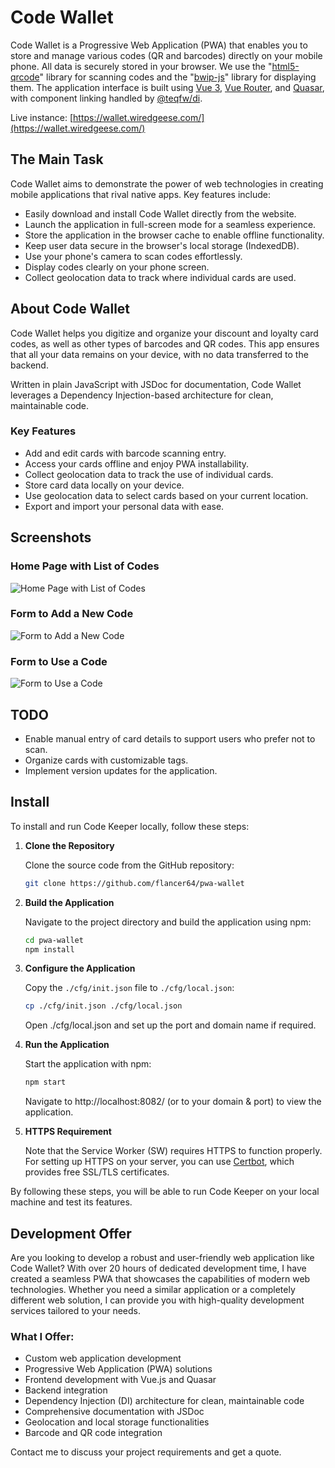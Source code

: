# Code Wallet

Code Wallet is a Progressive Web Application (PWA) that enables you to store and manage various codes (QR and barcodes)
directly on your mobile phone. All data is securely stored in your browser. We use
the "[html5-qrcode](https://github.com/mebjas/html5-qrcode)" library for
scanning codes and the "[bwip-js](https://github.com/metafloor/bwip-js)" library for displaying them. The application
interface is built using [Vue 3](https://vuejs.org/), [Vue
Router](https://router.vuejs.org/), and [Quasar](https://quasar.dev/), with component linking handled
by [@teqfw/di](https://github.com/teqfw/di).

Live instance: [https://wallet.wiredgeese.com/](https://wallet.wiredgeese.com/)

## The Main Task

Code Wallet aims to demonstrate the power of web technologies in creating mobile applications that rival native apps.
Key features include:

* Easily download and install Code Wallet directly from the website.
* Launch the application in full-screen mode for a seamless experience.
* Store the application in the browser cache to enable offline functionality.
* Keep user data secure in the browser's local storage (IndexedDB).
* Use your phone's camera to scan codes effortlessly.
* Display codes clearly on your phone screen.
* Collect geolocation data to track where individual cards are used.

## About Code Wallet

Code Wallet helps you digitize and organize your discount and loyalty card codes, as well as other types of barcodes and
QR codes. This app ensures that all your data remains on your device, with no data transferred to the backend.

Written in plain JavaScript with JSDoc for documentation, Code Wallet leverages a Dependency Injection-based
architecture for clean, maintainable code.

### Key Features

* Add and edit cards with barcode scanning entry.
* Access your cards offline and enjoy PWA installability.
* Collect geolocation data to track the use of individual cards.
* Store card data locally on your device.
* Use geolocation data to select cards based on your current location.
* Export and import your personal data with ease.

## Screenshots

### Home Page with List of Codes

![Home Page with List of Codes](doc/img/wallet_home.jpg)

### Form to Add a New Code

![Form to Add a New Code](doc/img/wallet_add.jpg)

### Form to Use a Code

![Form to Use a Code](doc/img/wallet_use.jpg)

## TODO

* Enable manual entry of card details to support users who prefer not to scan.
* Organize cards with customizable tags.
* Implement version updates for the application.

## Install

To install and run Code Keeper locally, follow these steps:

1. **Clone the Repository**

   Clone the source code from the GitHub repository:

   ```bash
   git clone https://github.com/flancer64/pwa-wallet
   ```

2. **Build the Application**

   Navigate to the project directory and build the application using npm:

   ```bash
   cd pwa-wallet
   npm install
   ```

3. **Configure the Application**

   Copy the `./cfg/init.json` file to `./cfg/local.json`:

   ```bash
   cp ./cfg/init.json ./cfg/local.json
   ```

   Open ./cfg/local.json and set up the port and domain name if required.

4. **Run the Application**

   Start the application with npm:

   ```bash
   npm start
   ```

   Navigate to http://localhost:8082/ (or to your domain & port) to view the application.

5. **HTTPS Requirement**

   Note that the Service Worker (SW) requires HTTPS to function properly. For setting up HTTPS on your server, you can
   use [Certbot](https://certbot.eff.org/), which provides free SSL/TLS certificates.

By following these steps, you will be able to run Code Keeper on your local machine and test its features.

## Development Offer

Are you looking to develop a robust and user-friendly web application like Code Wallet? With over 20 hours of dedicated
development time, I have created a seamless PWA that showcases the capabilities of modern web technologies. Whether you
need a similar application or a completely different web solution, I can provide you with high-quality development
services tailored to your needs.

### What I Offer:

* Custom web application development
* Progressive Web Application (PWA) solutions
* Frontend development with Vue.js and Quasar
* Backend integration
* Dependency Injection (DI) architecture for clean, maintainable code
* Comprehensive documentation with JSDoc
* Geolocation and local storage functionalities
* Barcode and QR code integration

Contact me to discuss your project requirements and get a quote.
